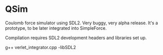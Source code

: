 # QSim

Coulomb force simulator using SDL2. Very buggy, very alpha release. It's a prototype, to be later integrated into SimpleForce.

Compilation requires SDL2 development headers and libraries set up.

g++ verlet_integrator.cpp -libSDL2
